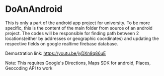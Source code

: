 # DoAnAndroid
This is only a part of the android app project for university. To be more specific, this is the content of the main folder from source of an android project. The codes will be responsible for finding path between 2 locations(either by addresses or geographic coordinates) and updating the respective fields on google realtime firebase database.

Demostration link: https://youtu.be/jyDXn8q86uE

Note: This requires Google's Directions, Maps SDK for android, Places, Geocoding API to work
